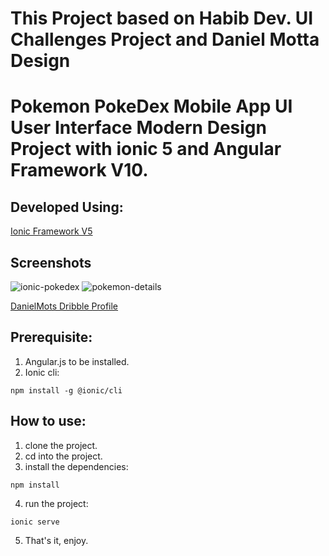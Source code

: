 # This Project based on Habib Dev. UI Challenges Project and Daniel Motta Design

# Pokemon PokeDex Mobile App UI User Interface Modern Design Project with ionic 5 and Angular Framework V10.

## Developed Using:

<p align="left">
    <a href="https://ionicframework.com/">Ionic Framework V5</a>
</p>

## Screenshots

![ionic-pokedex](https://user-images.githubusercontent.com/31030616/88213261-85676680-cc69-11ea-94df-8d715d24372f.png)
![pokemon-details](https://user-images.githubusercontent.com/22060566/100350058-b3660a00-2fbf-11eb-9d58-22c79562c4cc.png)

<p align="left">
    <a href="https://dribbble.com/DanielMots">DanielMots Dribble Profile</a>
</p>

## Prerequisite:

1. Angular.js to be installed.
2. Ionic cli:

```
npm install -g @ionic/cli
```

## How to use:

1. clone the project.
2. cd into the project.
3. install the dependencies:

```
npm install
```

4. run the project:

```
ionic serve
```

5. That's it, enjoy.
